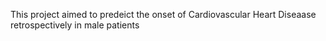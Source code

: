 This project aimed to predeict the onset of Cardiovascular Heart Diseaase retrospectively in male patients
